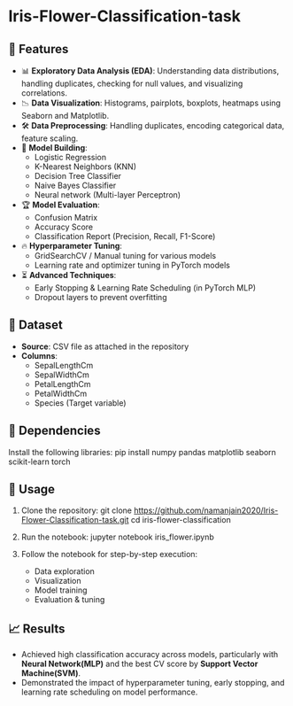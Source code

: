 # Iris-Flower-Classification-task


## 🚀 Features

- 📊 **Exploratory Data Analysis (EDA)**: Understanding data distributions, handling duplicates, checking for null values, and visualizing correlations.
- 📉 **Data Visualization**: Histograms, pairplots, boxplots, heatmaps using Seaborn and Matplotlib.
- 🛠️ **Data Preprocessing**: Handling duplicates, encoding categorical data, feature scaling.
- 🤖 **Model Building**:
  - Logistic Regression 
  - K-Nearest Neighbors (KNN)
  - Decision Tree Classifier
  - Naive Bayes Classifier
  - Neural network (Multi-layer Perceptron)
- 🏆 **Model Evaluation**:
  - Confusion Matrix
  - Accuracy Score
  - Classification Report (Precision, Recall, F1-Score)
- 🔥 **Hyperparameter Tuning**:
  - GridSearchCV / Manual tuning for various models
  - Learning rate and optimizer tuning in PyTorch models
- ⏳ **Advanced Techniques**:
  - Early Stopping & Learning Rate Scheduling (in PyTorch MLP)
  - Dropout layers to prevent overfitting

## 📁 Dataset

- **Source**: CSV file as attached in the repository
- **Columns**:
  - SepalLengthCm
  - SepalWidthCm
  - PetalLengthCm
  - PetalWidthCm
  - Species (Target variable)

## 📌 Dependencies

Install the following libraries:
pip install numpy pandas matplotlib seaborn scikit-learn torch

## 📝 Usage

1. Clone the repository:
   git clone https://github.com/namanjain2020/Iris-Flower-Classification-task.git
   cd iris-flower-classification

2. Run the notebook:
   jupyter notebook iris_flower.ipynb
  

3. Follow the notebook for step-by-step execution:
   - Data exploration
   - Visualization
   - Model training
   - Evaluation & tuning

## 📈 Results

- Achieved high classification accuracy across models, particularly with **Neural Network(MLP)** and the best CV score by **Support Vector Machine(SVM)**.
- Demonstrated the impact of hyperparameter tuning, early stopping, and learning rate scheduling on model performance.
